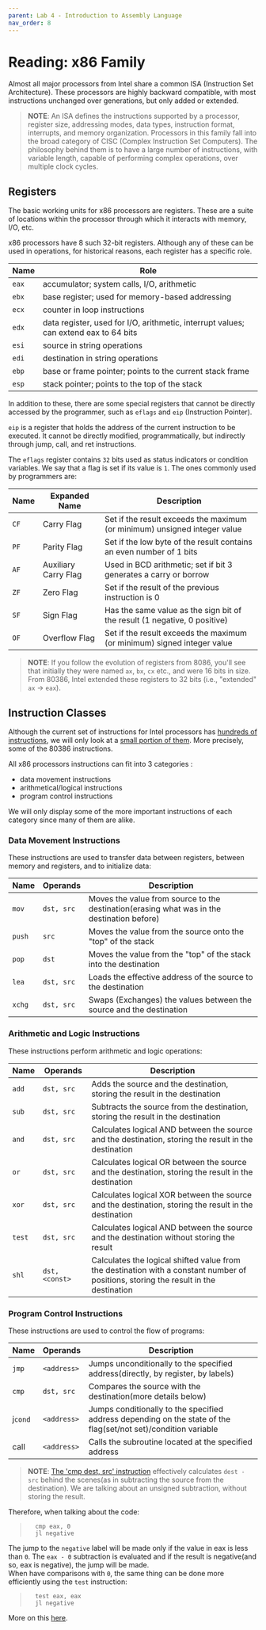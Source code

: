 ```yaml
---
parent: Lab 4 - Introduction to Assembly Language
nav_order: 8
---
```


# Reading: x86 Family

Almost all major processors from Intel share a common ISA (Instruction Set Architecture).
These processors are highly backward compatible, with most instructions unchanged over generations, but only added or extended.

>**NOTE**: An ISA defines the instructions supported by a processor, register size, addressing modes, data types, instruction format, interrupts, and memory organization.
>Processors in this family fall into the broad category of CISC (Complex Instruction Set Computers).
>The philosophy behind them is to have a large number of instructions, with variable length, capable of performing complex operations, over multiple clock cycles.

## Registers

The basic working units for x86 processors are registers.
These are a suite of locations within the processor through which it interacts with memory, I/O, etc.

x86 processors have 8 such 32-bit registers.
Although any of these can be used in operations, for historical reasons, each register has a specific role.

Name  | Role
----- | ---
`eax` | accumulator; system calls, I/O, arithmetic
`ebx` | base register; used for memory-based addressing
`ecx` | counter in loop instructions
`edx` | data register, used for I/O, arithmetic, interrupt values; can extend eax to 64 bits
`esi` | source in string operations
`edi` | destination in string operations
`ebp` | base or frame pointer; points to the current stack frame
`esp` | stack pointer; points to the top of the stack

In addition to these, there are some special registers that cannot be directly accessed by the programmer, such as `eflags` and `eip` (Instruction Pointer).

`eip` is a register that holds the address of the current instruction to be executed.
It cannot be directly modified, programmatically, but indirectly through jump, call, and ret instructions.

The `eflags` register contains `32` bits used as status indicators or condition variables.
We say that a flag is set if its value is `1`. The ones commonly used by programmers are:

Name | Expanded Name         | Description
---- | --------------------- | -----------
`CF` | Carry Flag            | Set if the result exceeds the maximum (or minimum) unsigned integer value
`PF` | Parity Flag           | Set if the low byte of the result contains an even number of 1 bits
`AF` | Auxiliary Carry Flag  | Used in BCD arithmetic; set if bit 3 generates a carry or borrow
`ZF` | Zero Flag             | Set if the result of the previous instruction is 0
`SF` | Sign Flag             | Has the same value as the sign bit of the result (1 negative, 0 positive)
`OF` | Overflow Flag         | Set if the result exceeds the maximum (or minimum) signed integer value

>**NOTE**: If you follow the evolution of registers from 8086, you'll see that initially they were named `ax`, `bx`, `cx` etc., and were 16 bits in size.
>From 80386, Intel extended these registers to 32 bits (i.e., "extended" `ax` → `eax`).

## Instruction Classes

Although the current set of instructions for Intel processors has [hundreds of instructions](https://www.intel.com/content/dam/www/public/us/en/documents/manuals/64-ia-32-architectures-software-developer-instruction-set-reference-manual-325383.pdf), we will only look at a [small portion of them](http://css.csail.mit.edu/6.858/2015/readings/i386.pdf).
More precisely, some of the 80386 instructions.

All x86 processors instructions can fit into 3 categories :

- data movement instructions
- arithmetical/logical instructions
- program control instructions

We will only display some of the more important instructions of each category since many of them are alike.

### Data Movement Instructions

These instructions are used to transfer data between registers, between memory and registers, and to initialize data:

Name   | Operands      | Description
------ |-------------- | -----------
`mov`  |  `dst, src`   | Moves the value from source to the destination(erasing what was in the destination before)
`push` |  `src`        | Moves the value from the source onto the "top" of the stack
`pop`  |  `dst`        | Moves the value from the "top" of the stack into the destination
`lea`  |  `dst, src`   | Loads the effective address of the source to the destination
`xchg` |  `dst, src`   | Swaps (Exchanges) the values between the source and the destination

### Arithmetic and Logic Instructions

These instructions perform arithmetic and logic operations:

Name   | Operands          | Description
------ |------------------ | -----------
`add`  |  `dst, src`       | Adds the source and the destination, storing the result in the destination
`sub`  |  `dst, src`       | Subtracts the source from the destination, storing the result in the destination
`and`  |  `dst, src`       | Calculates logical AND between the source and the destination, storing the result in the destination
`or`   |  `dst, src`       | Calculates logical OR between the source and the destination, storing the result in the destination
`xor`  |  `dst, src`       | Calculates logical XOR between the source and the destination, storing the result in the destination
`test` |  `dst, src`       | Calculates logical AND between the source and the destination without storing the result
`shl`  |  `dst, <const>`   | Calculates the logical shifted value from the destination with a constant number of positions, storing the result in the destination

### Program Control Instructions

These instructions are used to control the flow of programs:

Name    | Operands      | Description
------- |-------------- | -----------
`jmp`   |  `<address>`  | Jumps unconditionally to the specified address(directly, by register, by labels)
`cmp`   |  `dst, src`   | Compares the source with the destination(more details below)
j`cond` |  `<address>`  | Jumps conditionally to the specified address depending on the state of the flag(set/not set)/condition variable
call    |  `<address>`  | Calls the subroutine located at the specified address

>**NOTE**: [The 'cmp dest, src' instruction](https://www.felixcloutier.com/x86/cmp) effectively calculates `dest - src` behind the scenes(as in subtracting the source from the destination).
We are talking about an unsigned subtraction, without storing the result.

Therefore, when talking about the code:

> ```assembly
>   cmp eax, 0
>   jl negative
> ```

The jump to the `negative` label will be made only if the value in eax is less than `0`.
The `eax - 0` subtraction is evaluated and if the result is negative(and so, eax is negative), the jump will be made.\
When have comparisons with `0`, the same thing can be done more efficiently using the `test` instruction:

> ```assembly
>   test eax, eax
>   jl negative
>```

More on this [here](https://en.wikibooks.org/wiki/X86_Assembly/Control_Flow#Comparison_Instructions).
